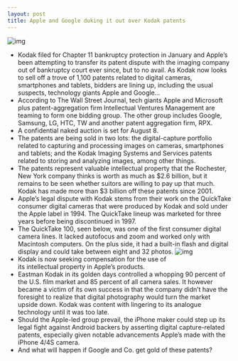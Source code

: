 ```yaml
---
layout: post
title: Apple and Google duking it out over Kodak patents
---
```

![img](http://media.idownloadblog.com/wp-content/uploads/2012/01/kodak-logo.jpg)
* Kodak filed for Chapter 11 bankruptcy protection in January and Apple’s been attempting to transfer its patent dispute with the imaging company out of bankruptcy court ever since, but to no avail. As Kodak now looks to sell off a trove of 1,100 patents related to digital cameras, smartphones and tablets, bidders are lining up, including the usual suspects, technology giants Apple and Google…
* According to The Wall Street Journal, tech giants Apple and Microsoft plus patent-aggregation firm Intellectual Ventures Management are teaming to form one bidding group. The other group includes Google, Samsung, LG, HTC, TW and another patent aggregation firm, RPX.
* A confidential naked auction is set for August 8.
* The patents are being sold in two lots: the digital-capture portfolio related to capturing and processing images on cameras, smartphones and tablets; and the Kodak Imaging Systems and Services patents related to storing and analyzing images, among other things.
* The patents represent valuable intellectual property that the Rochester, New York company thinks is worth as much as $2.6 billion, but it remains to be seen whether suitors are willing to pay up that much. Kodak has made more than $3 billion off these patents since 2001.
* Apple’s legal dispute with Kodak stems from their work on the QuickTake consumer digital cameras that were produced by Kodak and sold under the Apple label in 1994. The QuickTake lineup was marketed for three years before being discontinued in 1997.
* The QuickTake 100, seen below, was one of the first consumer digital camera lines. It lacked autofocus and zoom and worked only with Macintosh computers. On the plus side, it had a built-in flash and digital display and could take between eight and 32 photos.
![img](http://media.idownloadblog.com/wp-content/uploads/2012/07/Apple-QuickTake-100.jpg)
* Kodak is now seeking compensation for the use of its intellectual property in Apple’s products.
* Eastman Kodak in its golden days controlled a whopping 90 percent of the U.S. film market and 85 percent of all camera sales. It however became a victim of its own success in that the company didn’t have the foresight to realize that digital photography would turn the market upside down. Kodak was content with lingering to its analogue technology until it was too late.
* Should the Apple-led group prevail, the iPhone maker could step up its legal fight against Android backers by asserting digital capture-related patents, especially given notable advancements Apple’s made with the iPhone 4/4S camera.
* And what will happen if Google and Co. get gold of these patents?

